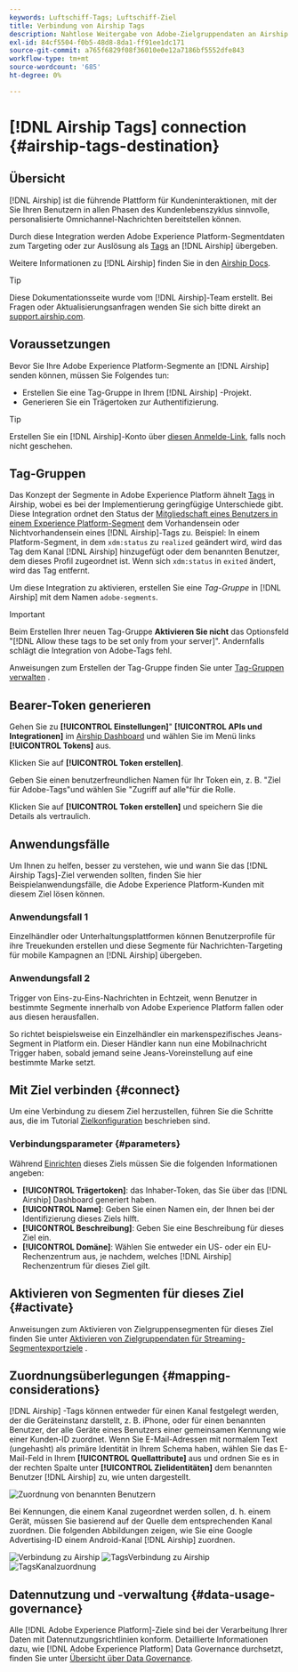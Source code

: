 ```yaml
---
keywords: Luftschiff-Tags; Luftschiff-Ziel
title: Verbindung von Airship Tags
description: Nahtlose Weitergabe von Adobe-Zielgruppendaten an Airship als Zielgruppen-Tags für Targeting innerhalb von Airship.
exl-id: 84cf5504-f0b5-48d8-8da1-ff91ee1dc171
source-git-commit: a765f6829f08f36010e0e12a7186bf5552dfe843
workflow-type: tm+mt
source-wordcount: '685'
ht-degree: 0%

---
```


# [!DNL Airship Tags] connection {#airship-tags-destination}

## Übersicht

[!DNL Airship] ist die führende Plattform für Kundeninteraktionen, mit der Sie Ihren Benutzern in allen Phasen des Kundenlebenszyklus sinnvolle, personalisierte Omnichannel-Nachrichten bereitstellen können.

Durch diese Integration werden Adobe Experience Platform-Segmentdaten zum Targeting oder zur Auslösung als [Tags](https://docs.airship.com/guides/audience/tags/) an [!DNL Airship] übergeben.

Weitere Informationen zu [!DNL Airship] finden Sie in den [Airship Docs](https://docs.airship.com).


>[!TIP]
>
>Diese Dokumentationsseite wurde vom [!DNL Airship]-Team erstellt. Bei Fragen oder Aktualisierungsanfragen wenden Sie sich bitte direkt an [support.airship.com](https://support.airship.com/).

## Voraussetzungen

Bevor Sie Ihre Adobe Experience Platform-Segmente an [!DNL Airship] senden können, müssen Sie Folgendes tun:

* Erstellen Sie eine Tag-Gruppe in Ihrem [!DNL Airship] -Projekt.
* Generieren Sie ein Trägertoken zur Authentifizierung.

>[!TIP]
> 
>Erstellen Sie ein [!DNL Airship]-Konto über [diesen Anmelde-Link](https://go.airship.eu/accounts/register/plan/starter/), falls noch nicht geschehen.

## Tag-Gruppen

Das Konzept der Segmente in Adobe Experience Platform ähnelt [Tags](https://docs.airship.com/guides/audience/tags/) in Airship, wobei es bei der Implementierung geringfügige Unterschiede gibt. Diese Integration ordnet den Status der [Mitgliedschaft eines Benutzers in einem Experience Platform-Segment](../../../xdm/field-groups/profile/segmentation.md) dem Vorhandensein oder Nichtvorhandensein eines [!DNL Airship]-Tags zu. Beispiel: In einem Platform-Segment, in dem `xdm:status` zu `realized` geändert wird, wird das Tag dem Kanal [!DNL Airship] hinzugefügt oder dem benannten Benutzer, dem dieses Profil zugeordnet ist. Wenn sich `xdm:status` in `exited` ändert, wird das Tag entfernt.

Um diese Integration zu aktivieren, erstellen Sie eine *Tag-Gruppe* in [!DNL Airship] mit dem Namen `adobe-segments`.

>[!IMPORTANT]
>
>Beim Erstellen Ihrer neuen Tag-Gruppe **Aktivieren Sie nicht** das Optionsfeld &quot;[!DNL Allow these tags to be set only from your server]&quot;. Andernfalls schlägt die Integration von Adobe-Tags fehl.

Anweisungen zum Erstellen der Tag-Gruppe finden Sie unter [Tag-Gruppen verwalten](https://docs.airship.com/tutorials/manage-project/messaging/tag-groups) .

## Bearer-Token generieren

Gehen Sie zu **[!UICONTROL Einstellungen]**&quot; **[!UICONTROL APIs und Integrationen]** im [Airship Dashboard](https://go.airship.com) und wählen Sie im Menü links **[!UICONTROL Tokens]** aus.

Klicken Sie auf **[!UICONTROL Token erstellen]**.

Geben Sie einen benutzerfreundlichen Namen für Ihr Token ein, z. B. &quot;Ziel für Adobe-Tags&quot;und wählen Sie &quot;Zugriff auf alle&quot;für die Rolle.

Klicken Sie auf **[!UICONTROL Token erstellen]** und speichern Sie die Details als vertraulich.

## Anwendungsfälle

Um Ihnen zu helfen, besser zu verstehen, wie und wann Sie das [!DNL Airship Tags]-Ziel verwenden sollten, finden Sie hier Beispielanwendungsfälle, die Adobe Experience Platform-Kunden mit diesem Ziel lösen können.

### Anwendungsfall 1

Einzelhändler oder Unterhaltungsplattformen können Benutzerprofile für ihre Treuekunden erstellen und diese Segmente für Nachrichten-Targeting für mobile Kampagnen an [!DNL Airship] übergeben.

### Anwendungsfall 2

Trigger von Eins-zu-Eins-Nachrichten in Echtzeit, wenn Benutzer in bestimmte Segmente innerhalb von Adobe Experience Platform fallen oder aus diesen herausfallen.

So richtet beispielsweise ein Einzelhändler ein markenspezifisches Jeans-Segment in Platform ein. Dieser Händler kann nun eine Mobilnachricht Trigger haben, sobald jemand seine Jeans-Voreinstellung auf eine bestimmte Marke setzt.

## Mit Ziel verbinden {#connect}

Um eine Verbindung zu diesem Ziel herzustellen, führen Sie die Schritte aus, die im Tutorial [Zielkonfiguration](../../ui/connect-destination.md) beschrieben sind.

### Verbindungsparameter {#parameters}

Während [Einrichten](../../ui/connect-destination.md) dieses Ziels müssen Sie die folgenden Informationen angeben:

* **[!UICONTROL Trägertoken]**: das Inhaber-Token, das Sie über das  [!DNL Airship] Dashboard generiert haben.
* **[!UICONTROL Name]**: Geben Sie einen Namen ein, der Ihnen bei der Identifizierung dieses Ziels hilft.
* **[!UICONTROL Beschreibung]**: Geben Sie eine Beschreibung für dieses Ziel ein.
* **[!UICONTROL Domäne]**: Wählen Sie entweder ein US- oder ein EU-Rechenzentrum aus, je nachdem, welches  [!DNL Airship] Rechenzentrum für dieses Ziel gilt.


## Aktivieren von Segmenten für dieses Ziel {#activate}

Anweisungen zum Aktivieren von Zielgruppensegmenten für dieses Ziel finden Sie unter [Aktivieren von Zielgruppendaten für Streaming-Segmentexportziele](../../ui/activate-segment-streaming-destinations.md) .

## Zuordnungsüberlegungen {#mapping-considerations}

[!DNL Airship] -Tags können entweder für einen Kanal festgelegt werden, der die Geräteinstanz darstellt, z. B. iPhone, oder für einen benannten Benutzer, der alle Geräte eines Benutzers einer gemeinsamen Kennung wie einer Kunden-ID zuordnet. Wenn Sie E-Mail-Adressen mit normalem Text (ungehasht) als primäre Identität in Ihrem Schema haben, wählen Sie das E-Mail-Feld in Ihrem **[!UICONTROL Quellattribute]** aus und ordnen Sie es in der rechten Spalte unter **[!UICONTROL Zielidentitäten]** dem benannten Benutzer [!DNL Airship] zu, wie unten dargestellt.

![Zuordnung von benannten Benutzern](../../assets/catalog/mobile-engagement/airship-tags/mapping-option-2.png)

Bei Kennungen, die einem Kanal zugeordnet werden sollen, d. h. einem Gerät, müssen Sie basierend auf der Quelle dem entsprechenden Kanal zuordnen. Die folgenden Abbildungen zeigen, wie Sie eine Google Advertising-ID einem Android-Kanal [!DNL Airship] zuordnen.

![Verbindung zu Airship ](../../assets/catalog/mobile-engagement/airship-tags/select-source-identity.png)
![TagsVerbindung zu Airship ](../../assets/catalog/mobile-engagement/airship-tags/select-target-identity.png)
![TagsKanalzuordnung](../../assets/catalog/mobile-engagement/airship-tags/mapping-option.png)

## Datennutzung und -verwaltung {#data-usage-governance}

Alle [!DNL Adobe Experience Platform]-Ziele sind bei der Verarbeitung Ihrer Daten mit Datennutzungsrichtlinien konform. Detaillierte Informationen dazu, wie [!DNL Adobe Experience Platform] Data Governance durchsetzt, finden Sie unter [Übersicht über Data Governance](../../../data-governance/home.md).

